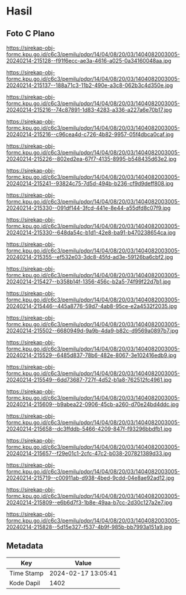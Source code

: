 # Hasil

## Foto C Plano

https://sirekap-obj-formc.kpu.go.id/c6c3/pemilu/pdpr/14/04/08/20/03/1404082003005-20240214-215128--f91f6ecc-ae3a-4616-a025-0a34160048aa.jpg

https://sirekap-obj-formc.kpu.go.id/c6c3/pemilu/pdpr/14/04/08/20/03/1404082003005-20240214-215137--188a71c3-11b2-490e-a3c8-062b3c4d350e.jpg

https://sirekap-obj-formc.kpu.go.id/c6c3/pemilu/pdpr/14/04/08/20/03/1404082003005-20240214-215216--74c87891-1d83-4283-a336-a227a6e70b17.jpg

https://sirekap-obj-formc.kpu.go.id/c6c3/pemilu/pdpr/14/04/08/20/03/1404082003005-20240214-215216--c96cea4d-c726-4b82-9957-05f4dbca0caf.jpg

https://sirekap-obj-formc.kpu.go.id/c6c3/pemilu/pdpr/14/04/08/20/03/1404082003005-20240214-215226--802ed2ea-67f7-4135-8995-b548435d63e2.jpg

https://sirekap-obj-formc.kpu.go.id/c6c3/pemilu/pdpr/14/04/08/20/03/1404082003005-20240214-215241--93824c75-7d5d-494b-b236-cf9d9deff808.jpg

https://sirekap-obj-formc.kpu.go.id/c6c3/pemilu/pdpr/14/04/08/20/03/1404082003005-20240214-215330--091df144-3fcd-441e-8e44-a55dfd8c07f9.jpg

https://sirekap-obj-formc.kpu.go.id/c6c3/pemilu/pdpr/14/04/08/20/03/1404082003005-20240214-215330--648da54c-b1d1-42e8-ba91-b470238654ca.jpg

https://sirekap-obj-formc.kpu.go.id/c6c3/pemilu/pdpr/14/04/08/20/03/1404082003005-20240214-215355--ef532e03-3dc8-45fd-ad3e-59126ba6cbf2.jpg

https://sirekap-obj-formc.kpu.go.id/c6c3/pemilu/pdpr/14/04/08/20/03/1404082003005-20240214-215427--b358b14f-1356-456c-b2a5-74f99f22d7b1.jpg

https://sirekap-obj-formc.kpu.go.id/c6c3/pemilu/pdpr/14/04/08/20/03/1404082003005-20240214-215446--445a8776-59d7-4ab8-95ce-e2a4532f2035.jpg

https://sirekap-obj-formc.kpu.go.id/c6c3/pemilu/pdpr/14/04/08/20/03/1404082003005-20240214-215502--6680949d-9a9b-4da9-b82c-d9569a0897b7.jpg

https://sirekap-obj-formc.kpu.go.id/c6c3/pemilu/pdpr/14/04/08/20/03/1404082003005-20240214-215529--6485d837-78b6-482e-8067-3e102416edb9.jpg

https://sirekap-obj-formc.kpu.go.id/c6c3/pemilu/pdpr/14/04/08/20/03/1404082003005-20240214-215549--6dd73687-727f-4d52-b1a8-762512fc4961.jpg

https://sirekap-obj-formc.kpu.go.id/c6c3/pemilu/pdpr/14/04/08/20/03/1404082003005-20240214-215609--b9abea22-0906-45cb-a260-d70e24bd4ddc.jpg

https://sirekap-obj-formc.kpu.go.id/c6c3/pemilu/pdpr/14/04/08/20/03/1404082003005-20240214-215658--dc3ffddb-5466-4209-847f-f93296bbdfb1.jpg

https://sirekap-obj-formc.kpu.go.id/c6c3/pemilu/pdpr/14/04/08/20/03/1404082003005-20240214-215657--f29e01c1-2cfc-47c2-b038-207821389d33.jpg

https://sirekap-obj-formc.kpu.go.id/c6c3/pemilu/pdpr/14/04/08/20/03/1404082003005-20240214-215719--c00911ab-d938-4bed-9cdd-04e8ae92ad12.jpg

https://sirekap-obj-formc.kpu.go.id/c6c3/pemilu/pdpr/14/04/08/20/03/1404082003005-20240214-215809--e6b6d7f3-1b8e-49aa-b7cc-2d30c127a2e7.jpg

https://sirekap-obj-formc.kpu.go.id/c6c3/pemilu/pdpr/14/04/08/20/03/1404082003005-20240214-215828--5d15e327-f537-4b9f-985b-bb7993a151a9.jpg


## Metadata

| Key        | Value               |
| ---------- | ------------------- |
| Time Stamp | 2024-02-17 13:05:41 |
| Kode Dapil | 1402                |



